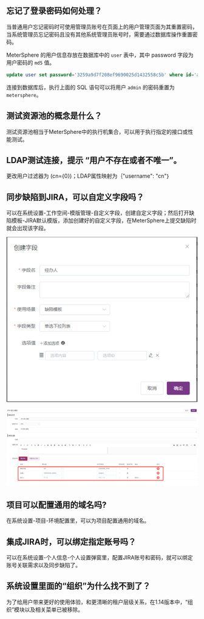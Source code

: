## 忘记了登录密码如何处理？

当普通用户忘记密码时可使用管理员账号在页面上的用户管理页面为其重置密码，当系统管理员忘记密码且没有其他系统管理员账号时，需要通过数据库操作重置密码。

MeterSphere 的用户信息存放在数据库中的 `user` 表中，其中 password 字段为用户密码的 `md5` 值。

```sql
update user set password='3259a9d7f208ef9690025d1432558c5b' where id='admin';
```

连接到数据库后，执行上面的 SQL 语句可以将用户 `admin` 的密码重置为 `metersphere`。

## 测试资源池的概念是什么？

测试资源池相当于MeterSphere中的执行机集合，可以用于执行指定的接口或性能测试。


## LDAP测试连接，提示 “用户不存在或者不唯一”。

更改用户过滤器为 (cn={0})；LDAP属性映射为｛"username": "cn"｝

## 同步缺陷到JIRA，可以自定义字段吗？

可以在系统设置-工作空间-模版管理-自定义字段，创建自定义字段；然后打开缺陷模板-JIRA默认模版，添加创建好的自定义字段，在MeterSphere上提交缺陷时就会出现该字段。

![! JIRA自定义字段01](../img/faq/JIRA自定义字段01.png)

![! JIRA自定义字段02](../img/faq/JIRA自定义字段02.png)

## 项目可以配置通用的域名吗?

在系统设置-项目-环境配置里，可以为项目配置通用的域名。

## 集成JIRA时，可以绑定指定账号吗？

可以在系统设置-个人信息-个人设置弹窗里，配置JIRA账号和密码，就可以绑定账号关联需求以及同步缺陷了。

## 系统设置里面的“组织”为什么找不到了？

为了给用户带来更好的使用体验，和更清晰的租户层级关系，在1.14版本中，“组织”模块以及相关菜单已被移除。